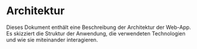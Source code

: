 # Architektur
Dieses Dokument enthält eine Beschreibung der Architektur der Web-App. Es skizziert die Struktur der Anwendung, die verwendeten Technologien und wie sie miteinander interagieren.
